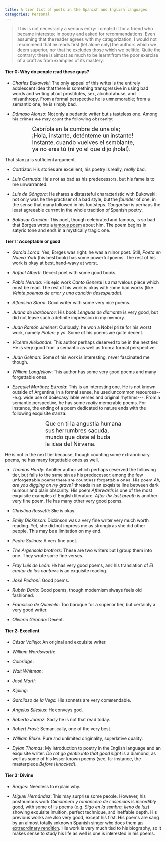 ```yaml
---
title: A tier list of poets in the Spanish and English languages
categories: Personal
---
```


> This is not necessarily a serious entry: I created it for a friend who became
> interested in poetry and asked for recommendations. Even assuming that the
> reader agrees with my categorization, I would not recommend that he reads
> first (let alone only) the authors which we deem superior, nor that he excludes
> those which we belittle. Quite the contrary: there is almost as much to be
> learnt from the poor exercise of a craft as from examples of its mastery.


#### Tier 0: Why do people read these guys?

- *Charles Bukowski*: The only appeal of this writer is the entirely adolescent
idea that there is something transgressive in using bad words and writing about
prostitutes, sex, alcohol abuse, and misanthropy. From a formal perspective he
is unmemorable; from a semantic one, he is simply bad.

- *Dámaso Alonso*: Not only a pedantic writer but a tasteless one. Among his
crimes we may count the following obscenity:

<div style="text-align: center;">
    <div style="display: inline-block; text-align: left; font-size: 18px; line-height: 1.2;">
        Cabrïola en la cumbre de una ola;<br>
        ¡Hola, instante, deténteme un instante! <br>
        Instante, cuando vuelves el semblante,<br>
        ya no eres tú (ni yo el que dijo ¡hola!).<br>
    </div>
</div>

That stanza is sufficient argument.

- *Cortázar*: His stories are excellent, his poetry is really, *really* bad.

- *Luis Cernuda*: He's not as bad as his predecessors, but his fame is to me
unwarranted.

- *Luis de Góngora*: He shares a distasteful characteristic with Bukowski: not
only was he the practiser of a bad style, but the *founder* of one, in the sense
that many followed in his footsteps. *Gongorism* is perhaps the least agreeable
current in the whole tradition of Spanish poetry.

- *Baltasar Gracián*: This poet, though celebrated and famous, is so bad that
Borges wrote a [famous poem](https://ciudadseva.com/texto/baltasar-gracian/) about him.
The poem begins in satyric tone and ends in a mystically tragic one.

#### Tier 1: Acceptable or good

- *García Lorca*: Yes, Borges was right: he was a minor poet. Still, *Poeta en
Nueva York* (his best book) has some powerful poems. The rest of his work is
okay at best, hand-wavy at worst.

- *Rafael Alberti*: Decent poet with some good books.

- *Pablo Neruda*: His epic work *Canto General* is a marvelous piece which must
  be read. The rest of his work is okay with some bad works (like *Veinte
poemas de amor y una canción desesperada*).

- *Alfonsina Storni*: Good writer with some very nice poems.

- *Juana de Ibarbourou*: His book *Lenguas de diamante* is very good, but did
not leave such a definite impression in my memory.

- *Juan Ramón Jiménez*: Curiously, he won a Nobel prize for his worst work,
namely *Platero y yo*. Some of his poems are quite decent.

- *Vicente Aleixandre*: This author perhaps deserved to be in the next tier. He
  is very good from a semantic as well as from a formal perspective. 

- *Juan Gelman*: Some of his work is interesting, never fascinated me though.

- *William Longfellow*: This author has some very good poems and many
forgettable ones.

- *Ezequiel Martínez Estrada*: This is an interesting one. He is not known
outside of Argentina; in a formal sense, he used uncommon resources---e.g. wide
use of dodecasyllable verses and original rhythms---. From a semantic
perspective, he has some *really* memorable poems. For instance, the ending of a
poem dedicated to nature ends with the following exquisite stanza:

<div style="text-align: center;">
    <div style="display: inline-block; text-align: left; font-size: 18px; line-height: 1.2;">
        Que en ti la angustia humana<br>
        sus herrumbres sacuda,<br>
        mundo que diste al buda  <br>
        la idea del Nirvana.<br>
    </div>
</div>

He is not in the next tier because, though counting some extraordinary poems,
he has many forgettable ones as well. 

- *Thomas Hardy*: Another author which perhaps deserved the following tier, but
  falls to the same sin as his predecessor: among the few unforgettable poems
there are countless forgettable ones. His poem *Ah, are you digging on
my grave?* threads in an exquisite line between dark humour and plain obscurity.
His poem *Afterwards* is one of the most exquisite examples of English
literature. *After the last breath* is another very fine poem. He has many other
very good poems.

- *Christina Rossetti*: She is okay.

- *Emily Dickinson*: Dickinson was a very fine writer very much worth reading.
Yet, she did not impress me as strongly as she did other people. This may be a
limitation on my end.

- *Pedro Salinas*: A very fine poet.

- *The Argensola brothers*: These are two writers but I group them into one.
They wrote some fine verses.

- *Fray Luis de León*: He has very good poems, and his translation of *El cantar
  de los cantares* is an exquisite reading.

- *José Pedroni*: Good poems.

- *Rubén Darío*: Good poems, though modernism always feels old fashioned.

- *Francisco de Quevedo*: Too baroque for a superior tier, but certainly a very
  good writer.

- *Oliverio Girondo*: Decent.

#### Tier 2: Excellent

- *César Vallejo*: An original and exquisite writer. 

- *William Wordsworth*:

- *Coleridge*:

- *Walt Whitman*:

- *José Martí*:

- *Kipling*: 

- *Garcilaso de la Vega*: His sonnets are very commendable.

- *Angelus Silesius*: He conveys god.

- *Roberto Juaroz*: Sadly he is not that read today.

- *Robert Frost*: Semantically, one of the very best.

- *William Blake*: Pure and unlimited originality, superlative quality.

- *Dylan Thomas*: My introduction to poetry in the English language and an
exquisite writer. *Do not go gentle into that good night* is a diamond, as well
as some of his lesser known poems (see, for instance, the masterpiece *Before I
knocked*).

#### Tier 3: Divine

- *Borges*: Needless to explain why.

- *Miguel Hernández*: This may surprise some people. However, his posthumous
work *Cancionero y romancero de ausencias* is *incredibly* good, with some of
its poems (e.g. *Sigo en la sombra, lleno de luz*) showing exquisite intuition,
perfect technique, and ineffable depth. His previous works are also very good,
except his first. His poems are sang by an almost totally unknown Spanish singer
who does them [an extraordinary
rendition](https://www.youtube.com/watch?v=S-zzlr3pThI&t=916s&ab_channel=DJ_Grifuz).
His work is very much tied to his biography, so it makes sense to study his life
as well is one is interested in his poems.
















